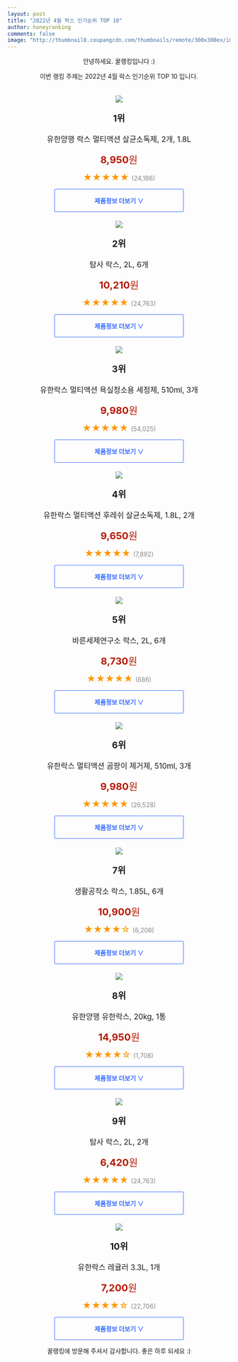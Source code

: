 ```yaml
--- 
layout: post 
title: "2022년 4월 락스 인기순위 TOP 10" 
author: honeyranking 
comments: false 
image: "http://thumbnail8.coupangcdn.com/thumbnails/remote/300x300ex/image/retail/images/83474350477985-b8049dc9-af2a-4530-979d-bd38811bdde4.jpg" 
--- 
```

<p style="text-align: center;">안녕하세요. 꿀랭킹입니다 :)</p> <p style="text-align: center;">이번 랭킹 주제는 2022년 4월 락스 인기순위 TOP 10 입니다.</p><center><img src="http://thumbnail8.coupangcdn.com/thumbnails/remote/300x300ex/image/retail/images/83474350477985-b8049dc9-af2a-4530-979d-bd38811bdde4.jpg" style="margin-top:20px" /></center> <p style="text-align: center; font-size: 20px"><b>1위</b></p> <p style="text-align: center; font-size: 17px">유한양행 락스 멀티액션 살균소독제, 2개, 1.8L</p> <p style="text-align: center;"><span style="color: #b61800; font-size: 22px;"><b>8,950</b>원</span></p> <p style="text-align: center;"><span style="color: #ff9600; font-size: 20px;">★★★★★ </span><span style="color: #878787;">(24,186)</span></p> <center><a href="https://link.coupang.com/a/mozMZ"> <div style="font-size: 14px; display: inline-block; padding: 15px 90px; color: #346aff; border-radius: 2px; border: 1px solid #346aff; cursor: pointer;"><b>제품정보 더보기 &or;</b></div> </a></center><center><img src="http://thumbnail7.coupangcdn.com/thumbnails/remote/300x300ex/image/retail/images/1385843253002-e637a3b3-3057-4d12-ab11-780a150249be.jpg" style="margin-top:20px" /></center> <p style="text-align: center; font-size: 20px"><b>2위</b></p> <p style="text-align: center; font-size: 17px">탐사 락스, 2L, 6개</p> <p style="text-align: center;"><span style="color: #b61800; font-size: 22px;"><b>10,210</b>원</span></p> <p style="text-align: center;"><span style="color: #ff9600; font-size: 20px;">★★★★★ </span><span style="color: #878787;">(24,763)</span></p> <center><a href="https://link.coupang.com/a/mozM0"> <div style="font-size: 14px; display: inline-block; padding: 15px 90px; color: #346aff; border-radius: 2px; border: 1px solid #346aff; cursor: pointer;"><b>제품정보 더보기 &or;</b></div> </a></center><center><img src="http://thumbnail7.coupangcdn.com/thumbnails/remote/300x300ex/image/retail/images/528756475174193-b3e6cfba-722d-42a9-9b30-949a86825b4f.JPG" style="margin-top:20px" /></center> <p style="text-align: center; font-size: 20px"><b>3위</b></p> <p style="text-align: center; font-size: 17px">유한락스 멀티액션 욕실청소용 세정제, 510ml, 3개</p> <p style="text-align: center;"><span style="color: #b61800; font-size: 22px;"><b>9,980</b>원</span></p> <p style="text-align: center;"><span style="color: #ff9600; font-size: 20px;">★★★★★ </span><span style="color: #878787;">(54,025)</span></p> <center><a href="undefined"> <div style="font-size: 14px; display: inline-block; padding: 15px 90px; color: #346aff; border-radius: 2px; border: 1px solid #346aff; cursor: pointer;"><b>제품정보 더보기 &or;</b></div> </a></center><center><img src="http://thumbnail7.coupangcdn.com/thumbnails/remote/300x300ex/image/retail/images/173413030849762-614674e8-1df2-486e-8a28-2841c1deda60.jpg" style="margin-top:20px" /></center> <p style="text-align: center; font-size: 20px"><b>4위</b></p> <p style="text-align: center; font-size: 17px">유한락스 멀티액션 후레쉬 살균소독제, 1.8L, 2개</p> <p style="text-align: center;"><span style="color: #b61800; font-size: 22px;"><b>9,650</b>원</span></p> <p style="text-align: center;"><span style="color: #ff9600; font-size: 20px;">★★★★★ </span><span style="color: #878787;">(7,892)</span></p> <center><a href="undefined"> <div style="font-size: 14px; display: inline-block; padding: 15px 90px; color: #346aff; border-radius: 2px; border: 1px solid #346aff; cursor: pointer;"><b>제품정보 더보기 &or;</b></div> </a></center><center><img src="http://thumbnail9.coupangcdn.com/thumbnails/remote/300x300ex/image/retail/images/2020/07/21/10/0/c80731dc-bf1b-4537-b193-4422de6901b3.jpg" style="margin-top:20px" /></center> <p style="text-align: center; font-size: 20px"><b>5위</b></p> <p style="text-align: center; font-size: 17px">바른세제연구소 락스, 2L, 6개</p> <p style="text-align: center;"><span style="color: #b61800; font-size: 22px;"><b>8,730</b>원</span></p> <p style="text-align: center;"><span style="color: #ff9600; font-size: 20px;">★★★★★ </span><span style="color: #878787;">(686)</span></p> <center><a href="https://link.coupang.com/a/mozM2"> <div style="font-size: 14px; display: inline-block; padding: 15px 90px; color: #346aff; border-radius: 2px; border: 1px solid #346aff; cursor: pointer;"><b>제품정보 더보기 &or;</b></div> </a></center><center><img src="http://thumbnail8.coupangcdn.com/thumbnails/remote/300x300ex/image/retail/images/528658256496484-4ab6fbab-e650-4dd1-87a8-f0ba7c6e9f47.JPG" style="margin-top:20px" /></center> <p style="text-align: center; font-size: 20px"><b>6위</b></p> <p style="text-align: center; font-size: 17px">유한락스 멀티액션 곰팡이 제거제, 510ml, 3개</p> <p style="text-align: center;"><span style="color: #b61800; font-size: 22px;"><b>9,980</b>원</span></p> <p style="text-align: center;"><span style="color: #ff9600; font-size: 20px;">★★★★★ </span><span style="color: #878787;">(26,528)</span></p> <center><a href="undefined"> <div style="font-size: 14px; display: inline-block; padding: 15px 90px; color: #346aff; border-radius: 2px; border: 1px solid #346aff; cursor: pointer;"><b>제품정보 더보기 &or;</b></div> </a></center><center><img src="http://thumbnail6.coupangcdn.com/thumbnails/remote/300x300ex/image/vendor_inventory/c551/f6c1f4282f9d5a23f504b64fe48c4ed2562827d1bbe122841a6631649410.jpg" style="margin-top:20px" /></center> <p style="text-align: center; font-size: 20px"><b>7위</b></p> <p style="text-align: center; font-size: 17px">생활공작소 락스, 1.85L, 6개</p> <p style="text-align: center;"><span style="color: #b61800; font-size: 22px;"><b>10,900</b>원</span></p> <p style="text-align: center;"><span style="color: #ff9600; font-size: 20px;">★★★★☆ </span><span style="color: #878787;">(6,208)</span></p> <center><a href="undefined"> <div style="font-size: 14px; display: inline-block; padding: 15px 90px; color: #346aff; border-radius: 2px; border: 1px solid #346aff; cursor: pointer;"><b>제품정보 더보기 &or;</b></div> </a></center><center><img src="http://thumbnail9.coupangcdn.com/thumbnails/remote/300x300ex/image/vendor_inventory/48d4/65513a6b86d4d9de72387ab0ca109f6d37416f232ee20c7b0b5b579c1897.jpg" style="margin-top:20px" /></center> <p style="text-align: center; font-size: 20px"><b>8위</b></p> <p style="text-align: center; font-size: 17px">유한양행 유한락스, 20kg, 1통</p> <p style="text-align: center;"><span style="color: #b61800; font-size: 22px;"><b>14,950</b>원</span></p> <p style="text-align: center;"><span style="color: #ff9600; font-size: 20px;">★★★★☆ </span><span style="color: #878787;">(1,708)</span></p> <center><a href="https://link.coupang.com/a/mozM4"> <div style="font-size: 14px; display: inline-block; padding: 15px 90px; color: #346aff; border-radius: 2px; border: 1px solid #346aff; cursor: pointer;"><b>제품정보 더보기 &or;</b></div> </a></center><center><img src="http://thumbnail10.coupangcdn.com/thumbnails/remote/300x300ex/image/retail/images/92307588550133-0138452c-74a2-489a-8b6c-4af6a66f11d4.jpg" style="margin-top:20px" /></center> <p style="text-align: center; font-size: 20px"><b>9위</b></p> <p style="text-align: center; font-size: 17px">탐사 락스, 2L, 2개</p> <p style="text-align: center;"><span style="color: #b61800; font-size: 22px;"><b>6,420</b>원</span></p> <p style="text-align: center;"><span style="color: #ff9600; font-size: 20px;">★★★★★ </span><span style="color: #878787;">(24,763)</span></p> <center><a href="https://link.coupang.com/a/mozM5"> <div style="font-size: 14px; display: inline-block; padding: 15px 90px; color: #346aff; border-radius: 2px; border: 1px solid #346aff; cursor: pointer;"><b>제품정보 더보기 &or;</b></div> </a></center><center><img src="http://thumbnail7.coupangcdn.com/thumbnails/remote/300x300ex/image/retail/images/267099273703621-4979cbea-6218-45d1-a224-8127823d98d7.jpg" style="margin-top:20px" /></center> <p style="text-align: center; font-size: 20px"><b>10위</b></p> <p style="text-align: center; font-size: 17px">유한락스 레귤러 3.3L, 1개</p> <p style="text-align: center;"><span style="color: #b61800; font-size: 22px;"><b>7,200</b>원</span></p> <p style="text-align: center;"><span style="color: #ff9600; font-size: 20px;">★★★★☆ </span><span style="color: #878787;">(22,706)</span></p> <center><a href="https://link.coupang.com/a/mozM6"> <div style="font-size: 14px; display: inline-block; padding: 15px 90px; color: #346aff; border-radius: 2px; border: 1px solid #346aff; cursor: pointer;"><b>제품정보 더보기 &or;</b></div> </a></center> <p style="text-align: center;">꿀랭킹에 방문해 주셔서 감사합니다. 좋은 하루 되세요 :)</p>
